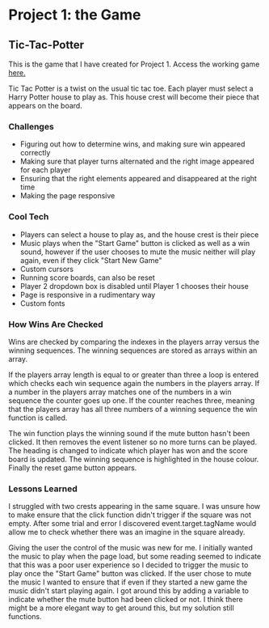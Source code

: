 # Project 1: the Game

## Tic-Tac-Potter

This is the game that I have created for Project 1.
Access the working game [here.](https://camillacdc.github.io/tic-tac-toe/)

Tic Tac Potter is a twist on the usual tic tac toe. Each player must select a Harry Potter house to play as. This house crest will become their piece that appears on the board. 

### Challenges

* Figuring out how to determine wins, and making sure win appeared correctly
* Making sure that player turns alternated and the right image appeared for each player
* Ensuring that the right elements appeared and disappeared at the right time
* Making the page responsive

### Cool Tech

* Players can select a house to play as, and the house crest is their piece
* Music plays when the "Start Game" button is clicked as well as a win sound, however if the user chooses to mute the music neither will play again, even if they click "Start New Game"
* Custom cursors
* Running score boards, can also be reset
* Player 2 dropdown box is disabled until Player 1 chooses their house
* Page is responsive in a rudimentary way
* Custom fonts

### How Wins Are Checked

Wins are checked by comparing the indexes in the players array versus the winning sequences. The winning sequences are stored as arrays within an array. 

If the players array length is equal to or greater than three a loop is entered which checks each win sequence again the numbers in the players array. If a number in the players array matches one of the numbers in a win sequence the counter goes up one. If the counter reaches three, meaning that the players array has all three numbers of a winning sequence the win function is called. 

The win function plays the winning sound if the mute button hasn't been clicked. It then removes the event listener so no more turns can be played. The heading is changed to indicate which player has won and the score board is updated. The winning sequence is highlighted in the house colour. Finally the reset game button appears. 

### Lessons Learned

I struggled with two crests appearing in the same square. I was unsure how to make ensure that the click function didn't trigger if the square was not empty. After some trial and error I discovered event.target.tagName would allow me to check whether there was an imagine in the square already. 

Giving the user the control of the music was new for me. I initially wanted the music to play when the page load, but some reading seemed to indicate that this was a poor user experience so I decided to trigger the music to play once the "Start Game" button was clicked. If the user chose to mute the music I wanted to ensure that if even if they started a new game the music didn't start playing again. I got around this by adding a variable to indicate whether the mute button had been clicked or not. I think there might be a more elegant way to get around this, but my solution still functions. 